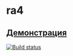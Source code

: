 # ra4

## [Демонстрация](https://sergexy.github.io/ra4/)

[![Build status](https://ci.appveyor.com/api/projects/status/vd9vugqq1yecme59?svg=true)](https://ci.appveyor.com/project/SergExy/ra4)
